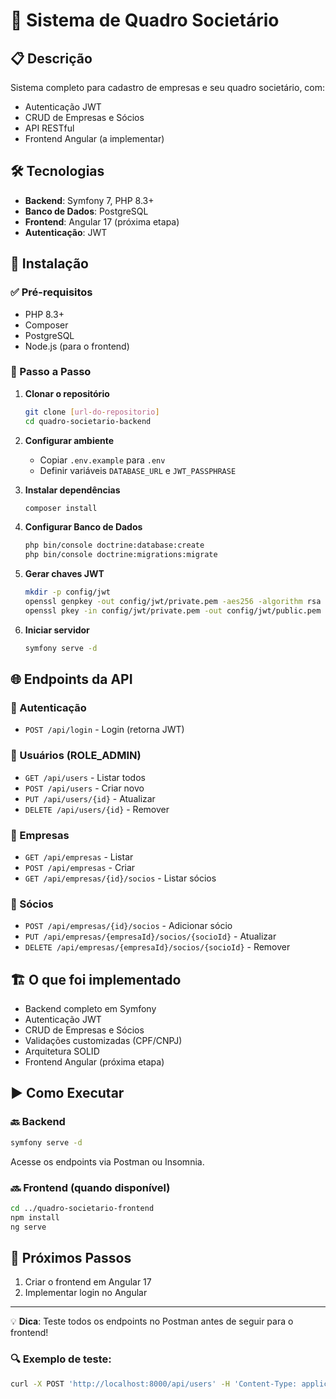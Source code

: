 # 🏢 Sistema de Quadro Societário

## 📋 Descrição
Sistema completo para cadastro de empresas e seu quadro societário, com:
- Autenticação JWT
- CRUD de Empresas e Sócios
- API RESTful
- Frontend Angular (a implementar)

## 🛠️ Tecnologias
- **Backend**: Symfony 7, PHP 8.3+
- **Banco de Dados**: PostgreSQL
- **Frontend**: Angular 17 (próxima etapa)
- **Autenticação**: JWT

## 🔧 Instalação

### ✅ Pré-requisitos
- PHP 8.3+
- Composer
- PostgreSQL
- Node.js (para o frontend)

### 🚀 Passo a Passo

1. **Clonar o repositório**
   ```bash
   git clone [url-do-repositorio]
   cd quadro-societario-backend
   ```

2. **Configurar ambiente**
   - Copiar `.env.example` para `.env`
   - Definir variáveis `DATABASE_URL` e `JWT_PASSPHRASE`

3. **Instalar dependências**
   ```bash
   composer install
   ```

4. **Configurar Banco de Dados**
   ```bash
   php bin/console doctrine:database:create
   php bin/console doctrine:migrations:migrate
   ```

5. **Gerar chaves JWT**
   ```bash
   mkdir -p config/jwt
   openssl genpkey -out config/jwt/private.pem -aes256 -algorithm rsa -pkeyopt rsa_keygen_bits:4096
   openssl pkey -in config/jwt/private.pem -out config/jwt/public.pem -pubout
   ```

6. **Iniciar servidor**
   ```bash
   symfony serve -d
   ```

## 🌐 Endpoints da API

### 🔐 Autenticação
- `POST /api/login` - Login (retorna JWT)

### 👥 Usuários (ROLE_ADMIN)
- `GET /api/users` - Listar todos
- `POST /api/users` - Criar novo
- `PUT /api/users/{id}` - Atualizar
- `DELETE /api/users/{id}` - Remover

### 🏢 Empresas
- `GET /api/empresas` - Listar
- `POST /api/empresas` - Criar
- `GET /api/empresas/{id}/socios` - Listar sócios

### 👤 Sócios
- `POST /api/empresas/{id}/socios` - Adicionar sócio
- `PUT /api/empresas/{empresaId}/socios/{socioId}` - Atualizar
- `DELETE /api/empresas/{empresaId}/socios/{socioId}` - Remover

## 🏗️ O que foi implementado
- Backend completo em Symfony
- Autenticação JWT
- CRUD de Empresas e Sócios
- Validações customizadas (CPF/CNPJ)
- Arquitetura SOLID
- Frontend Angular (próxima etapa)

## ▶️ Como Executar

### 🔙 Backend
```bash
symfony serve -d
```

Acesse os endpoints via Postman ou Insomnia.

### 🔜 Frontend (quando disponível)
```bash
cd ../quadro-societario-frontend
npm install
ng serve
```

## 📌 Próximos Passos
1. Criar o frontend em Angular 17
2. Implementar login no Angular

---

💡 **Dica**: Teste todos os endpoints no Postman antes de seguir para o frontend!

### 🔍 Exemplo de teste:
```bash
curl -X POST 'http://localhost:8000/api/users' -H 'Content-Type: application/json' -d '{"email": "admin@exemplo.com", "password": "senhaForte123", "roles": ["ROLE_ADMIN"]}'
```